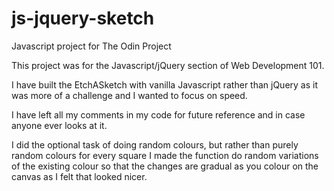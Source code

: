 # js-jquery-sketch

Javascript project for The Odin Project

This project was for the Javascript/jQuery section of Web Development 101.

I have built the EtchASketch with vanilla Javascript rather than jQuery as it was more of a challenge and I wanted to focus on speed.

I have left all my comments in  my code for future reference and in case anyone ever looks at it.

I did the optional task of doing random colours, but rather than purely random colours for every square I made the function do random variations of the existing colour so that the changes are gradual as you colour on the canvas as I felt that looked nicer.

